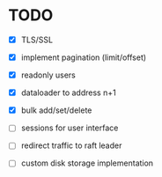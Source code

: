 # TODO
- [x] TLS/SSL
- [x] implement pagination (limit/offset)
- [x] readonly users
- [x] dataloader to address n+1
- [x] bulk add/set/delete

- [ ] sessions for user interface
- [ ] redirect traffic to raft leader
- [ ] custom disk storage implementation